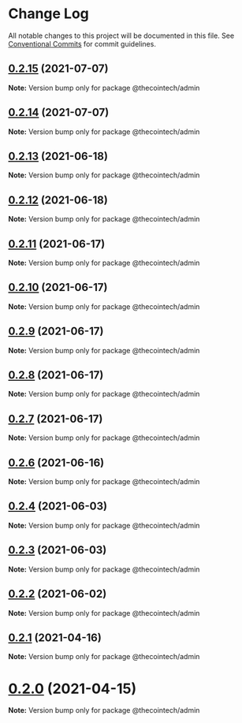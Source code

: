 # Change Log

All notable changes to this project will be documented in this file.
See [Conventional Commits](https://conventionalcommits.org) for commit guidelines.

## [0.2.15](https://github.com/electron-react-boilerplate/electron-react-boilerplate/compare/v0.2.14...v0.2.15) (2021-07-07)

**Note:** Version bump only for package @thecointech/admin





## [0.2.14](https://github.com/electron-react-boilerplate/electron-react-boilerplate/compare/v0.2.13...v0.2.14) (2021-07-07)

**Note:** Version bump only for package @thecointech/admin





## [0.2.13](https://github.com/electron-react-boilerplate/electron-react-boilerplate/compare/v0.2.12...v0.2.13) (2021-06-18)

**Note:** Version bump only for package @thecointech/admin





## [0.2.12](https://github.com/electron-react-boilerplate/electron-react-boilerplate/compare/v0.2.11...v0.2.12) (2021-06-18)

**Note:** Version bump only for package @thecointech/admin





## [0.2.11](https://github.com/electron-react-boilerplate/electron-react-boilerplate/compare/v0.2.10...v0.2.11) (2021-06-17)

**Note:** Version bump only for package @thecointech/admin





## [0.2.10](https://github.com/electron-react-boilerplate/electron-react-boilerplate/compare/v0.2.9...v0.2.10) (2021-06-17)

**Note:** Version bump only for package @thecointech/admin





## [0.2.9](https://github.com/electron-react-boilerplate/electron-react-boilerplate/compare/v0.2.8...v0.2.9) (2021-06-17)

**Note:** Version bump only for package @thecointech/admin





## [0.2.8](https://github.com/electron-react-boilerplate/electron-react-boilerplate/compare/v0.2.7...v0.2.8) (2021-06-17)

**Note:** Version bump only for package @thecointech/admin





## [0.2.7](https://github.com/electron-react-boilerplate/electron-react-boilerplate/compare/v0.2.6...v0.2.7) (2021-06-17)

**Note:** Version bump only for package @thecointech/admin





## [0.2.6](https://github.com/electron-react-boilerplate/electron-react-boilerplate/compare/v0.2.1...v0.2.6) (2021-06-16)

**Note:** Version bump only for package @thecointech/admin





## [0.2.4](https://github.com/electron-react-boilerplate/electron-react-boilerplate/compare/v0.2.3...v0.2.4) (2021-06-03)

**Note:** Version bump only for package @thecointech/admin





## [0.2.3](https://github.com/electron-react-boilerplate/electron-react-boilerplate/compare/v0.2.2...v0.2.3) (2021-06-03)

**Note:** Version bump only for package @thecointech/admin





## [0.2.2](https://github.com/electron-react-boilerplate/electron-react-boilerplate/compare/v0.1.29...v0.2.2) (2021-06-02)

**Note:** Version bump only for package @thecointech/admin





## [0.2.1](https://github.com/electron-react-boilerplate/electron-react-boilerplate/compare/v0.2.0...v0.2.1) (2021-04-16)

**Note:** Version bump only for package @thecointech/admin





# [0.2.0](https://github.com/electron-react-boilerplate/electron-react-boilerplate/compare/v0.1.29...v0.2.0) (2021-04-15)

**Note:** Version bump only for package @thecointech/admin
